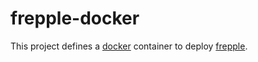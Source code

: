 # frepple-docker

This project defines a [docker](https://www.docker.com/) container to deploy [frepple](http://frepple.com/).
